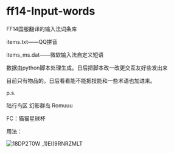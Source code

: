 # ff14-Input-words
FF14国服翻译的输入法词条库

items.txt——QQ拼音

items_ms.dat——微软输入法自定义短语

数据由python脚本处理生成。日后把脚本改一改更交互友好些发出来

目前只有物品的。日后看看能不能把技能和一些术语也加进来。






p.s.

陆行鸟区 幻影群岛 Romuuu

FC：猫猫星球杯


用法：

![18DP2T0W _1)EI(9RNRZMLT](https://user-images.githubusercontent.com/31807940/160290653-23660910-cdc2-4d59-807f-1aa147f32001.png)
